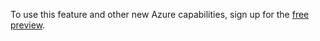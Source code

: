 ﻿To use this feature and other new Azure capabilities, sign up for the [free preview](https://account.windowsazure.com/PreviewFeatures).

